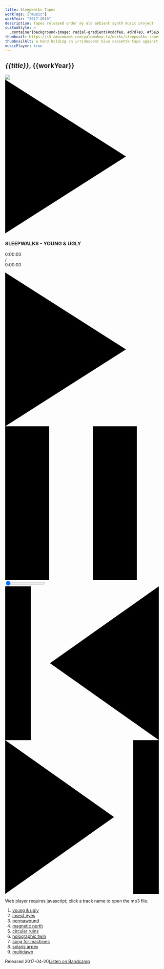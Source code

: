 ```yaml
---
title: Sleepwalks Tapes
workTags: ["music"]
workYear: "2017-2018"
description: Tapes released under my old ambient synth music project
customStyle: >
  .container{background-image: radial-gradient(#cddfe8, #d7d7e0, #f5e2ed);}
thumbnail: https://s3.amazonaws.com/palomakop.tv/works/sleepwalks-tapes/young_and_ugly.jpg
thumbnailAlt: a hand holding an irridescent blue cassette tape against the sky
musicPlayer: true
---
```


<h2><i>{{title}}</i>, {{workYear}}</h2>

<music-player id="unique-id">
  <div class="player-wrap" data-url="https://s3.amazonaws.com/palomakop.tv/works/sleepwalks-tapes/young-and-ugly/01_young_and_ugly.mp3" data-title="young & ugly">
    <div class="album-art-container">
      <img class="album-art" src="https://s3.amazonaws.com/palomakop.tv/works/sleepwalks-tapes/young_and_ugly.jpg">
      <div class="button"><svg viewBox="0 0 14 14"><path d="M0,0 L0,14 L11,7 L0,0 Z"/></svg></div>
    </div>
    <div class="player-container">
      <div class="info">
        <h3>SLEEPWALKS - YOUNG & UGLY</h3>
        <p class="title ellipsis"></p>
        <div class="timer">
        <div class="current">0:00:00</div>
        <div class="slash">/</div>
        <div class="duration">0:00:00</div>
        <div class="action">&nbsp;</div>
      </div>
    </div>
    <div class="player">
      <audio preload></audio>
      <div class="playpause">
        <div class="play"><svg viewBox="0 0 14 14"><path d="M0,0 L0,14 L11,7 L0,0 Z"/></svg></div>
        <div class="pause"><svg viewBox="0 0 14 14"><path d="M0,14 L4,14 L4,0 L0,0 L0,14 L0,14 Z M8,0 L8,14 L12,14 L12,0 L8,0 L8,0 Z"/></svg></div>
      </div>
      <div class="scrubber"><input type="range" min="0" max="100" step=".1" value="0" class="seek"></div>
      <div class="prev"><svg viewBox="0 0 12 12"><path d="M3.5,6 L12,12 L12,0 L3.5,6 Z M0,0 L0,12 L2,12 L2,0 L0,0 L0,0 Z"/></svg></div>
      <div class="next"><svg viewBox="0 0 12 12"><path d="M0,12 L8.5,6 L0,0 L0,12 L0,12 Z M10,0 L10,12 L12,12 L12,0 L10,0 L10,0 Z"/></svg></div>
    </div>
  <div class="fallback-message"><p>Web player requires javascript; click a track name to open the mp3 file.</p></div>
  <div class="playlist-wrap">
    <ol>
      <li><a href="https://s3.amazonaws.com/palomakop.tv/works/sleepwalks-tapes/young-and-ugly/01_young_and_ugly.mp3">young & ugly</a></li>
      <li><a href="https://s3.amazonaws.com/palomakop.tv/works/sleepwalks-tapes/young-and-ugly/02_insect_eyes.mp3">insect eyes</a></li>
      <li><a href="https://s3.amazonaws.com/palomakop.tv/works/sleepwalks-tapes/young-and-ugly/03_permawound.mp3">permawound</a></li>
      <li><a href="https://s3.amazonaws.com/palomakop.tv/works/sleepwalks-tapes/young-and-ugly/04_magnetic_north.mp3">magnetic north</a></li>
      <li><a href="https://s3.amazonaws.com/palomakop.tv/works/sleepwalks-tapes/young-and-ugly/05_circular_ruins.mp3">circular ruins</a></li>
      <li><a href="https://s3.amazonaws.com/palomakop.tv/works/sleepwalks-tapes/young-and-ugly/06_holographic_twin.mp3">holographic twin</a></li>
      <li><a href="https://s3.amazonaws.com/palomakop.tv/works/sleepwalks-tapes/young-and-ugly/07_song_for_machines.mp3">song for machines</a></li>
      <li><a href="https://s3.amazonaws.com/palomakop.tv/works/sleepwalks-tapes/young-and-ugly/08_solaris_arpex.mp3">solaris arpex</a></li>
      <li><a href="https://s3.amazonaws.com/palomakop.tv/works/sleepwalks-tapes/young-and-ugly/09_multidawn.mp3">multidawn</a></li>
      </ol>
      <div class="player-caption">
        <span>Released 2017-04-20</span><span><a href="https://palomakop.bandcamp.com/album/young-ugly" target="_blank" rel="noopener">Listen on Bandcamp</a></span>
      </div>
    </div>
  </div>
</div>
</music-player>
<script>
  var unique_id = new MusicPlayer(document, "unique-id");
</script>